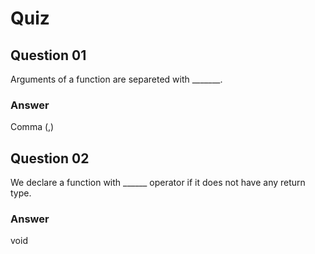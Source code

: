 Quiz  
====  

Question 01  
-----------  
Arguments of a function are separeted with _______.  

### Answer  
Comma (,)  

Question 02
-----------  
We declare a function with ______ operator if it does not have any return type.  

### Answer  
void  